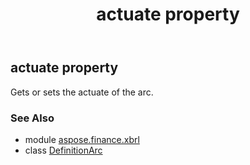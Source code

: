 ﻿---
title: actuate property
second_title: Aspose.Finance for Python via .NET API References
description: 
type: docs
weight: 50
url: /python-net/aspose.finance.xbrl/definitionarc/actuate/
is_root: false
---

## actuate property


Gets or sets the actuate of the arc.

### See Also
* module [aspose.finance.xbrl](../../)
* class [DefinitionArc](/finance/python-net/aspose.finance.xbrl/definitionarc)
